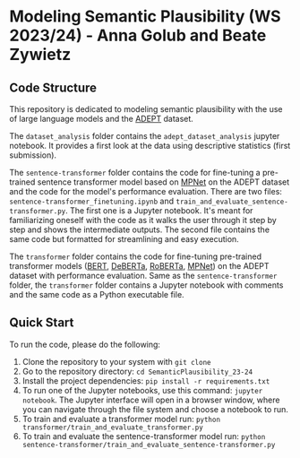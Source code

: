 # Modeling Semantic Plausibility (WS 2023/24) - Anna Golub and Beate Zywietz

## Code Structure
This repository is dedicated to modeling semantic plausibility with the use of large language models and the [ADEPT](https://aclanthology.org/2021.acl-long.553/) dataset.

The `dataset_analysis` folder contains the `adept_dataset_analysis` jupyter notebook. It provides a first look at the data using descriptive statistics (first submission).

The `sentence-transformer` folder contains the code for fine-tuning a pre-trained sentence transformer model based on [MPNet](https://huggingface.co/sentence-transformers/all-mpnet-base-v2) on the ADEPT dataset and the code for the model's performance evaluation. There are two files: `sentence-transformer_finetuning.ipynb` and `train_and_evaluate_sentence-transformer.py`. The first one is a Jupyter notebook. It's meant for familiarizing oneself with the code as it walks the user through it step by step and shows the intermediate outputs. The second file contains the same code but formatted for streamlining and easy execution. 

The `transformer` folder contains the code for fine-tuning pre-trained transformer models ([BERT](https://huggingface.co/docs/transformers/model_doc/bert), [DeBERTa](https://huggingface.co/docs/transformers/model_doc/deberta), [RoBERTa](https://huggingface.co/docs/transformers/model_doc/roberta), [MPNet](https://huggingface.co/microsoft/mpnet-base)) on the ADEPT dataset with performance evaluation. Same as the `sentence-transformer` folder, the `transformer` folder contains a Jupyter notebook with comments and the same code as a Python executable file.

## Quick Start
To run the code, please do the following:
1. Clone the repository to your system with `git clone`
2. Go to the repository directory: `cd SemanticPlausibility_23-24`
3. Install the project dependencies: `pip install -r requirements.txt`
4. To run one of the Jupyter notebooks, use this command: `jupyter notebook`. The Jupyter interface will open in a browser window, where you can navigate through the file system and choose a notebook to run.
5. To train and evaluate a transformer model run: `python transformer/train_and_evaluate_transformer.py`
6. To train and evaluate the sentence-transformer model run: `python sentence-transformer/train_and_evaluate_sentence-transformer.py`
